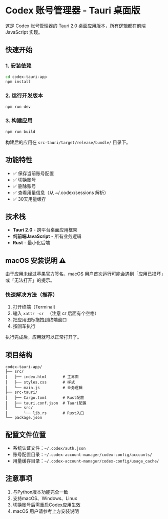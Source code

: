 # Codex 账号管理器 - Tauri 桌面版

这是 Codex 账号管理器的 Tauri 2.0 桌面应用版本，所有逻辑都在前端 JavaScript 实现。

## 快速开始

### 1. 安装依赖

```bash
cd codex-tauri-app
npm install
```

### 2. 运行开发版本

```bash
npm run dev
```

### 3. 构建应用

```bash
npm run build
```

构建后的应用在 `src-tauri/target/release/bundle/` 目录下。

## 功能特性

- ✅ 保存当前账号配置
- ✅ 切换账号
- ✅ 删除账号
- ✅ 查看用量信息（从 ~/.codex/sessions 解析）
- ✅ 30天用量缓存

## 技术栈

- **Tauri 2.0** - 跨平台桌面应用框架
- **纯前端JavaScript** - 所有业务逻辑
- **Rust** - 最小化后端

## macOS 安装说明 ⚠️

由于应用未经过苹果官方签名，macOS 用户首次运行可能会遇到「应用已损坏」或「无法打开」的提示。

### 快速解决方法（推荐）

1. 打开终端（Terminal）
2. 输入 `xattr -cr ` （注意 cr 后面有个空格）
3. 把应用图标拖拽到终端窗口
4. 按回车执行

执行完成后，应用就可以正常打开了。


## 项目结构

```
codex-tauri-app/
├── src/
│   ├── index.html       # 主界面
│   ├── styles.css       # 样式
│   └── main.js          # 业务逻辑
├── src-tauri/
│   ├── Cargo.toml       # Rust配置
│   ├── tauri.conf.json  # Tauri配置
│   └── src/
│       └── lib.rs       # Rust入口
└── package.json
```

## 配置文件位置

- 系统认证文件：`~/.codex/auth.json`
- 账号配置目录：`~/.codex-account-manager/codex-config/accounts/`
- 用量缓存目录：`~/.codex-account-manager/codex-config/usage_cache/`

## 注意事项

1. 与Python版本功能完全一致
2. 支持macOS、Windows、Linux
3. 切换账号后需重启Codex应用生效
4. macOS 用户请参考上方安装说明
